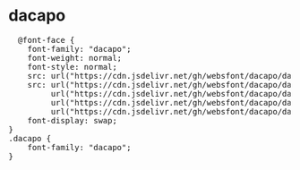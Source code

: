 # dacapo

<pre>
  @font-face {
    font-family: "dacapo";
    font-weight: normal;
    font-style: normal;
    src: url("https://cdn.jsdelivr.net/gh/websfont/dacapo/dacapo.eot");
    src: url("https://cdn.jsdelivr.net/gh/websfont/dacapo/dacapo.eot?#iefix") format("embedded-opentype"),
         url("https://cdn.jsdelivr.net/gh/websfont/dacapo/dacapo.woff2") format("woff2"),
         url("https://cdn.jsdelivr.net/gh/websfont/dacapo/dacapo.woff") format("woff"),
         url("https://cdn.jsdelivr.net/gh/websfont/dacapo/dacapo.ttf") format("truetype");
    font-display: swap;
}
.dacapo {
    font-family: "dacapo";
}
</pre>
